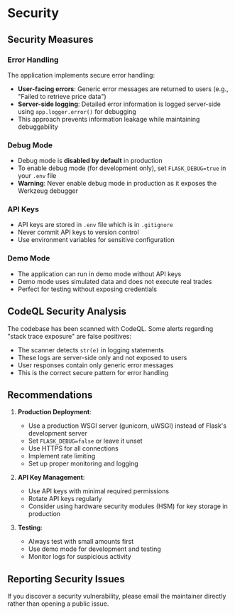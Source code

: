 # Security

## Security Measures

### Error Handling
The application implements secure error handling:
- **User-facing errors**: Generic error messages are returned to users (e.g., "Failed to retrieve price data")
- **Server-side logging**: Detailed error information is logged server-side using `app.logger.error()` for debugging
- This approach prevents information leakage while maintaining debuggability

### Debug Mode
- Debug mode is **disabled by default** in production
- To enable debug mode (for development only), set `FLASK_DEBUG=true` in your `.env` file
- **Warning**: Never enable debug mode in production as it exposes the Werkzeug debugger

### API Keys
- API keys are stored in `.env` file which is in `.gitignore`
- Never commit API keys to version control
- Use environment variables for sensitive configuration

### Demo Mode
- The application can run in demo mode without API keys
- Demo mode uses simulated data and does not execute real trades
- Perfect for testing without exposing credentials

## CodeQL Security Analysis

The codebase has been scanned with CodeQL. Some alerts regarding "stack trace exposure" are false positives:
- The scanner detects `str(e)` in logging statements
- These logs are server-side only and not exposed to users
- User responses contain only generic error messages
- This is the correct secure pattern for error handling

## Recommendations

1. **Production Deployment**:
   - Use a production WSGI server (gunicorn, uWSGI) instead of Flask's development server
   - Set `FLASK_DEBUG=false` or leave it unset
   - Use HTTPS for all connections
   - Implement rate limiting
   - Set up proper monitoring and logging

2. **API Key Management**:
   - Use API keys with minimal required permissions
   - Rotate API keys regularly
   - Consider using hardware security modules (HSM) for key storage in production

3. **Testing**:
   - Always test with small amounts first
   - Use demo mode for development and testing
   - Monitor logs for suspicious activity

## Reporting Security Issues

If you discover a security vulnerability, please email the maintainer directly rather than opening a public issue.
